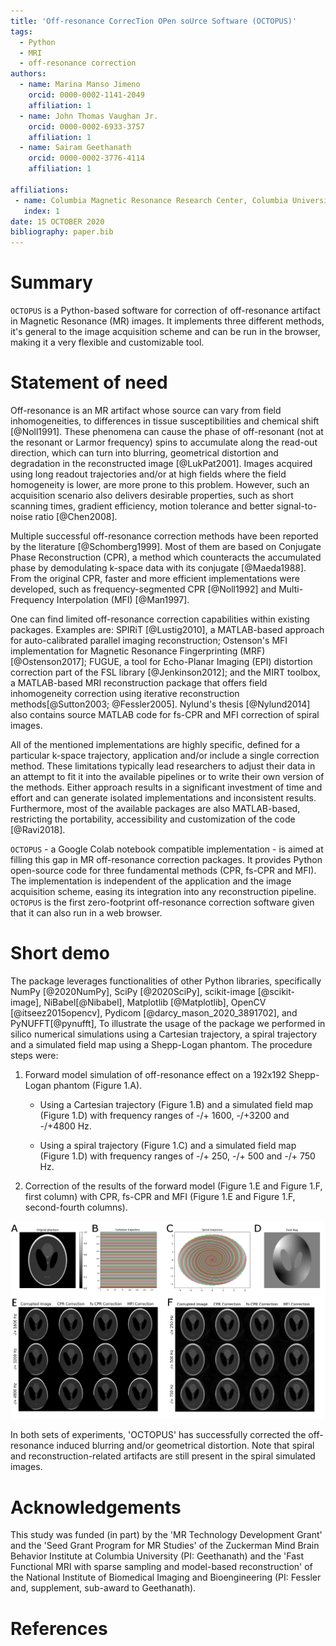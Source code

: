 ```yaml
---
title: 'Off-resonance CorrecTion OPen soUrce Software (OCTOPUS)'
tags:
  - Python
  - MRI
  - off-resonance correction
authors:
  - name: Marina Manso Jimeno
    orcid: 0000-0002-1141-2049
    affiliation: 1
  - name: John Thomas Vaughan Jr.
    orcid: 0000-0002-6933-3757
    affiliation: 1
  - name: Sairam Geethanath
    orcid: 0000-0002-3776-4114
    affiliation: 1

affiliations:
 - name: Columbia Magnetic Resonance Research Center, Columbia University in the City of New York, USA
   index: 1
date: 15 OCTOBER 2020
bibliography: paper.bib
---
```


# Summary

`OCTOPUS` is a Python-based software for correction of off-resonance
artifact in Magnetic Resonance (MR) images. It implements three different
methods, it's general to the image acquisition scheme and can be run in
the browser, making it a very flexible and customizable tool.

# Statement of need

Off-resonance is an MR artifact whose source can vary from field
inhomogeneities, to differences in tissue susceptibilities and chemical
shift [@Noll1991]. These phenomena can cause the phase of off-resonant
(not at the resonant or Larmor frequency) spins to accumulate along the
read-out direction, which can turn into blurring, geometrical distortion
and degradation in the reconstructed image [@LukPat2001]. Images
acquired using long readout trajectories and/or at high fields where the
field homogeneity is lower, are more prone to this problem. However,
such an acquisition scenario also delivers desirable properties, such as
short scanning times, gradient efficiency, motion tolerance and better
signal-to-noise ratio [@Chen2008].

Multiple successful off-resonance correction methods have been reported
by the literature [@Schomberg1999]. Most of them are based on Conjugate
Phase Reconstruction (CPR), a method which counteracts the accumulated
phase by demodulating k-space data with its conjugate [@Maeda1988]. From
the original CPR, faster and more efficient implementations were
developed, such as frequency-segmented CPR [@Noll1992] and
Multi-Frequency Interpolation (MFI) [@Man1997].

One can find limited off-resonance correction capabilities within
existing packages. Examples are: SPIRiT [@Lustig2010], a MATLAB-based
approach for auto-calibrated parallel imaging reconstruction; Ostenson's
MFI implementation for Magnetic Resonance Fingerprinting (MRF)
[@Ostenson2017]; FUGUE, a tool for Echo-Planar Imaging (EPI) distortion
correction part of the FSL library [@Jenkinson2012]; and the MIRT
toolbox, a MATLAB-based MRI reconstruction package that offers field
inhomogeneity correction using iterative reconstruction
methods[@Sutton2003; @Fessler2005]. Nylund's thesis [@Nylund2014] also
contains source MATLAB code for fs-CPR and MFI correction of spiral
images.

All of the mentioned implementations are highly specific, defined for a
particular k-space trajectory, application and/or include a single
correction method. These limitations typically lead researchers to
adjust their data in an attempt to fit it into the available pipelines
or to write their own version of the methods. Either approach results in
a significant investment of time and effort and can generate isolated
implementations and inconsistent results. Furthermore, most of the
available packages are also MATLAB-based, restricting the portability,
accessibility and customization of the code [@Ravi2018].

`OCTOPUS` - a Google Colab notebook compatible implementation - is aimed
at filling this gap in MR off-resonance correction packages. It provides
Python open-source code for three fundamental methods (CPR, fs-CPR and
MFI). The implementation is independent of the application and the image
acquisition scheme, easing its integration into any reconstruction
pipeline. `OCTOPUS` is the first zero-footprint off-resonance
correction software given that it can also run in a web browser.

# Short demo
The package leverages functionalities of other Python libraries, specifically NumPy [@2020NumPy], SciPy [@2020SciPy], scikit-image [@scikit-image], NiBabel[@Nibabel], Matplotlib [@Matplotlib], OpenCV [@itseez2015opencv], Pydicom [@darcy_mason_2020_3891702], and PyNUFFT[@pynufft], 
To illustrate the usage of the package we performed in silico numerical
simulations using a Cartesian trajectory, a spiral trajectory and a
simulated field map using a Shepp-Logan phantom.  The procedure steps were:

1. Forward model simulation of off-resonance effect on a 192x192
   Shepp-Logan phantom (Figure 1.A).

   + Using a Cartesian trajectory (Figure 1.B) and a simulated field map
     (Figure 1.D) with frequency ranges of -/+ 1600, -/+3200 and -/+4800
     Hz.

   + Using a spiral trajectory (Figure 1.C) and a simulated field map
     (Figure 1.D) with frequency ranges of -/+ 250, -/+ 500 and -/+ 750
     Hz.

2. Correction of the results of the forward model (Figure 1.E and Figure
   1.F, first column) with CPR, fs-CPR and MFI (Figure 1.E and Figure
   1.F, second-fourth columns).

![Figure 1: A) Shepp-Logan phantom image (192x192). B) Cartesian k-space trajectory. C) Spiral k-space trajectory. D) Simulated field map (192x192). E) Cartesian experiment results. F) Spiral experiment results.](JOSS_figs/FIG1_3_copy.png)

In both sets of experiments, 'OCTOPUS' has successfully corrected the
off-resonance induced blurring and/or geometrical distortion. Note that
spiral and reconstruction-related artifacts are still present in the
spiral simulated images.

# Acknowledgements

This study was funded (in part) by the 'MR Technology Development Grant'
and the 'Seed Grant Program for MR Studies' of the Zuckerman Mind Brain
Behavior Institute at Columbia University (PI: Geethanath) and the 'Fast
Functional MRI with sparse sampling and model-based reconstruction' of
the National Institute of Biomedical Imaging and Bioengineering (PI:
Fessler and, supplement, sub-award to Geethanath).

# References

